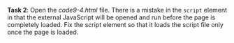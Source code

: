 **Task 2**: Open the _code9-4.html_ file. There is a mistake in the `script` element in that the external JavaScript will be opened and run before the page is completely loaded. Fix the script element so that it loads the script file only once the page is loaded.
